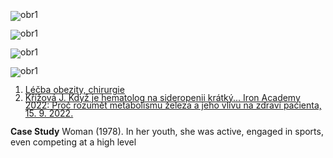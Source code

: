 <div class="w3-row">
<div class="w3-half">
<bdl-tabs idlist="obr1,obr2,obr3,obr4,reference" titlelist="casereport,gastroectomy,issues,biliopancreatic d.,references"></bdl-tabs>
<div id="obr1" style="line-height:0.9">

![obr1](obr1.png)
</div>
<div id="obr2" style="line-height:0.9">

![obr1](obr2.png)
</div>
<div id="obr3" style="line-height:0.9">

![obr1](obr1.png)
</div>
<div id="obr4" style="line-height:0.9">

![obr1](obr4.png)
</div>
<div id="reference" style="line-height:0.9">

1. [Léčba obezity, chirurgie](https://www.nzip.cz/clanek/735-lecba-obezity-chirurgie)
2. [Křížová J. Když je hematolog na sideropenii krátký... Iron Academy 2022: Proč rozumět metabolismu železa a jeho vlivu na zdraví pacienta, 15. 9. 2022.](https://www.prolekare.cz/zaznamy-z-kongresu/iron-academy-2022-jak-podle-aktualnich-poznatku-postupovat-pri-diagnostice-a-lecbe-deficitu-zeleza-a-co-znamena-pri-srdecnim-selhani-132595/zvladne-fcm-deficit-zeleza-po-bariatricke-operaci-kazuistika)


</div>



</div>
<div class="w3-half">
<div class="w3-sand">

**Case Study** Woman (1978). In her youth, she was active, engaged in sports, even competing at a high level</div>
<bdl-quizx id="qik.1" type="choice2" question="K.1 However, after ending this activity, she did not reduce her caloric intake, which led to her developing ..." 
answers="A. <b>obesity</b>. After noticing the negative impacts on her health and quality of life, she decided to consult a nutrition specialist and bariatrician|B. <b>type 2 diabetes mellitus</b>. As she began experiencing symptoms such as increased thirst and frequent urination, she visited an endocrinologist|C. <b>hypertension</b>. Warning signs such as frequent headaches and dizziness led her to a visit to the cardiologist|D. <b>degenerative joint disease</b>. Joint pain and limited mobility prompted her to seek an orthopedist" correctoptions="true|false|false|false" 
           explanations="yes|no|no|no" 
           buttontitle="check answer"></bdl-quizx>
<bdl-quizx id="qik.2" type="choice2" 
           question="K.2 At the age of 38, weighing 150 kg, conservative obesity treatment did not help, and in January 2016, the patient underwent sleeve gastrectomy. What mechanism is primarily targeted when performing sleeve gastrectomy in patients with morbid obesity, and how does it affect the pathophysiology of obesity?" 
           answers="A. Sleeve gastrectomy reduces the size of the stomach, decreases nutrient income and thus promotes weight loss. It also leads to a reduction in ghrelin levels, a hormone that stimulates hunger, resulting in a decrease in appetite.|B. The surgery increases insulin production by stimulating the pancreatic beta cells, which leads to better glycemic control and weight loss." 
           correctoptions="true|false" 
           explanations="yes|no" 
           buttontitle="check answer"></bdl-quizx>
<bdl-quizx id="qik.3" type="choice2" 
           question="K.3 A year and a month after the surgery, in February 2017, she weighed 93 kg (150kg → 93 kg, i.e., a loss of 57 kg), her BMI dropped from 49.8 to 30.1 kg/m2. But the patient stopped attending follow-ups. However, in October 2018, the situation worsened and she visited the bariatrician again. Select the most likely cause" 
           answers="A. the patient lost weight to 50 kg. BMI approximately 16.1 kg/m², categorizing her as underweight.|B. the patient gained weight to 140 kg (BMI 45.3 kg/m2). From February 2017 to October 2018, she gained 43 kg! (97 kg ->140 kg)" 
           correctoptions="false|true|false|false" 
           explanations="yes|no|no|no" 
           buttontitle="check answer"></bdl-quizx>              
<bdl-quizx id="qik.4" type="choice" 
           question="K.4 Later that year (2018), she underwent a biliopancreatic diversion, which also excluded the duodenum and proximal part of the jejunum from the absorptive functional surface. In April 2020, she weighed 85 kg (BMI 27.5 kg/m2), losing from 140 kg (2018), i.e., a loss of 55 kg. However, she developed a secondary malabsorption syndrome. She was monitored by a surgeon, not a bariatrician, and later was completely without follow-up. She did not feel well, complained about constant fatigue, experienced hair loss, weakness, and inefficiency. Select all possible causes" 
           answers="A. Lack of vitamin B12, which can be caused by malabsorption due to surgical procedures on the stomach or small intestine, leading to fatigue, weakness, and in some cases, neurological problems.|B. Insufficient intake of biotin and zinc, which can lead to hair loss and dermatological problems. Biotin (vitamin B7) and zinc are important for the health of hair and skin.|C. Iron deficiency leading to anemia, which manifests as fatigue and weakness. Iron is key for the production of hemoglobin, which is essential for oxygen transport in the blood.|D. Deficiency of vitamin D and calcium, which can lead to bone weakening and increased risk of osteoporosis. Vitamin D and calcium are crucial for maintaining strong bone structure.|E. Lack of essential fatty acids, such as omega-3 and omega-6, which can lead to impaired brain and heart function, potentially contributing to feelings of fatigue and inefficiency."
           correctoptions="true|true|true|true|true" 
           explanations="yes|yes|yes|yes|yes" 
           buttontitle="check answer"></bdl-quizx>              
<bdl-quiz-summary id="qs1"></bdl-quiz-summary>          
<bdl-quiz-control ids="qik.1;obr1,qik.2;obr2,qik.3;obr3,qik.4;obr4,qs1"></bdl-quiz-control>             


</div>
</div>